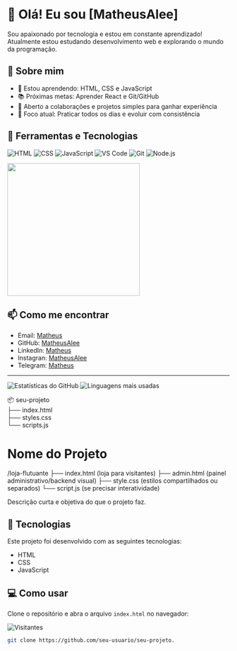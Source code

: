 
# 👋 Olá! Eu sou [MatheusAlee]

Sou apaixonado por tecnologia e estou em constante aprendizado!  
Atualmente estou estudando desenvolvimento web e explorando o mundo da programação.

## 🚀 Sobre mim

- 🌱 Estou aprendendo: HTML, CSS e JavaScript  
- 📚 Próximas metas: Aprender React e Git/GitHub  
- 🤝 Aberto a colaborações e projetos simples para ganhar experiência  
- 🎯 Foco atual: Praticar todos os dias e evoluir com consistência  

## 🧰 Ferramentas e Tecnologias

![HTML](https://img.shields.io/badge/HTML5-E34F26?style=flat&logo=html5&logoColor=white)
![CSS](https://img.shields.io/badge/CSS3-1572B6?style=flat&logo=css3&logoColor=white)
![JavaScript](https://img.shields.io/badge/JavaScript-F7DF1E?style=flat&logo=javascript&logoColor=black)
![VS Code](https://img.shields.io/badge/-VSCode-007ACC?style=flat&logo=visual-studio-code)
![Git](https://img.shields.io/badge/-Git-F05032?style=flat&logo=git)
![Node.js](https://img.shields.io/badge/-Node.js-339933?style=flat&logo=node.js)

<img src="https://media.giphy.com/media/qgQUggAC3Pfv687qPC/giphy.gif" width="300"/>


## 📫 Como me encontrar

- Email: [Matheus](iammatheus20@gmail.com)  
- GitHub: [MatheusAlee](https://github.com/MatheusAlee)  
- LinkedIn: [Matheus](https://www.linkedin.com/in/matheus-alexandre-da-silva-ferreira-32ba28213)
- Instagran: [MatheusAlee](https://www.instagram.com/matheusalee?igsh=MXU5ejU0eDRwOHY3Yg==)
- Telegram: [Matheus](http://t.me/GhostMenVI)
---
![Estatísticas do GitHub](https://github-readme-stats.vercel.app/api?username=SEU_USUARIO&show_icons=true&theme=tokyonight)
![Linguagens mais usadas](https://github-readme-stats.vercel.app/api/top-langs/?username=SEU_USUARIO&layout=compact&theme=tokyonight)


📦 seu-projeto <br />
├── index.html <br />
├── styles.css <br />
└── scripts.js <br />


# Nome do Projeto

/loja-flutuante
├── index.html (loja para visitantes)
├── admin.html (painel administrativo/backend visual)
├── style.css (estilos compartilhados ou separados)
└── script.js (se precisar interatividade)

Descrição curta e objetiva do que o projeto faz.

## 🚀 Tecnologias

Este projeto foi desenvolvido com as seguintes tecnologias:

- HTML
- CSS
- JavaScript

## 💻 Como usar

Clone o repositório e abra o arquivo `index.html` no navegador:

![Visitantes](https://komarev.com/ghpvc/?username=SEU-USUARIO&color=blue)


```bash
git clone https://github.com/seu-usuario/seu-projeto.


